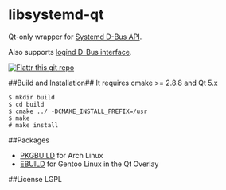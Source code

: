 libsystemd-qt
=============

Qt-only wrapper for [Systemd D-Bus API](http://www.freedesktop.org/wiki/Software/systemd/dbus/).

Also supports [logind D-Bus interface](http://www.freedesktop.org/wiki/Software/systemd/logind/).

[![Flattr this git repo](http://api.flattr.com/button/flattr-badge-large.png)](https://flattr.com/submit/auto?user_id=andreascarpino&url=https://github.com/ilpianista/libsystemd-qt&title=libsystemd-qt&language=&tags=github&category=software)

##Build and Installation##
It requires cmake >= 2.8.8 and Qt 5.x

    $ mkdir build
    $ cd build
    $ cmake ../ -DCMAKE_INSTALL_PREFIX=/usr
    $ make
    # make install

##Packages
* [PKGBUILD](https://aur.archlinux.org/packages/libsystemd-qt-git/) for Arch Linux
* [EBUILD](https://github.com/gentoo/qt/tree/master/dev-libs/libsystemd-qt) for Gentoo Linux in the Qt Overlay

##License
LGPL
